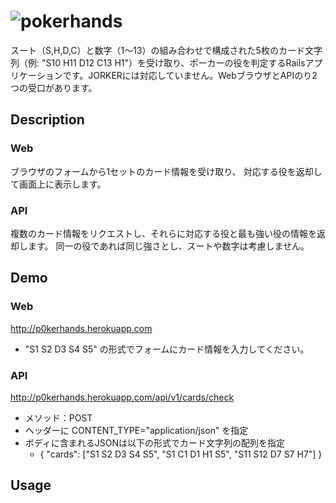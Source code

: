 ![pokerhands](http://p0kerhands.herokuapp.com/image/logo.png "pokerhands")
====

スート（S,H,D,C）と数字（1～13）の組み合わせで構成された5枚のカード文字列（例: "S10 H11 D12 C13 H1"）を受け取り、ポーカーの役を判定するRailsアプリケーションです。JORKERには対応していません。WebブラウザとAPIのり2つの受口があります。

## Description

### Web
ブラウザのフォームから1セットのカード情報を受け取り、
対応する役を返却して画面上に表示します。

### API
複数のカード情報をリクエストし、それらに対応する役と最も強い役の情報を返却します。
同一の役であれば同じ強さとし、スートや数字は考慮しません。

## Demo

### Web
http://p0kerhands.herokuapp.com
+ "S1 S2 D3 S4 S5" の形式でフォームにカード情報を入力してください。
### API
http://p0kerhands.herokuapp.com/api/v1/cards/check
+ メソッド：POST
+ ヘッダーに CONTENT_TYPE="application/json" を指定
+ ボディに含まれるJSONは以下の形式でカード文字列の配列を指定
  + { "cards": ["S1 S2 D3 S4 S5", "S1 C1 D1 H1 S5", "S11 S12 D7 S7 H7"] }

## Usage
